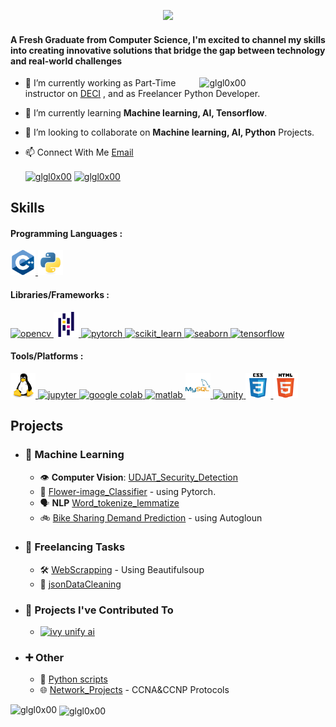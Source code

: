 <p align="center"><img src="https://git-profile-readme-banner.vercel.app/api/python?username=GLGL0x00&txt=Python%20Developer%20and%20Machine%20Learning%20Engineer"></p>
<h4 align="left">A Fresh Graduate from Computer Science, I'm excited to channel my skills into creating innovative solutions that bridge the gap between technology and real-world challenges</h4>
<p><img align="right" src="https://camo.githubusercontent.com/7de37139d0b4c1ce40865e799b446c0e963a3dd8fb68d239707237c40604fa3d/68747470733a2f2f63646e2e6472696262626c652e636f6d2f75736572732f3733303730332f73637265656e73686f74732f363538313234332f6176656e746f2e676966" alt="glgl0x00" width=40%/></p>

- 🔭 I’m currently working as Part-Time instructor on [DECI](https://deci.gov.eg/) , and as Freelancer Python Developer.

- 🌱 I’m currently learning **Machine learning, AI, Tensorflow**.
  
- 🧩 I’m looking to collaborate on **Machine learning, AI, Python** Projects.
  
- 📫 Connect With Me [Email](mailto:glglswacc@gmail.com) <p align="left"> 
<a href="https://twitter.com/glgl0x00" target="blank"><img align="center" src="https://raw.githubusercontent.com/rahuldkjain/github-profile-readme-generator/master/src/images/icons/Social/twitter.svg" alt="glgl0x00" height="30" width="40" /></a>
<a href="https://linkedin.com/in/glgl0x00" target="blank"><img align="center" src="https://raw.githubusercontent.com/rahuldkjain/github-profile-readme-generator/master/src/images/icons/Social/linked-in-alt.svg" alt="glgl0x00" height="30" width="40" /></a>
</p>

## Skills
<p align="left"><h4 align="left">Programming Languages : </h4> <a href="https://www.w3schools.com/cpp/" target="_blank" rel="noreferrer"> <img src="https://raw.githubusercontent.com/devicons/devicon/master/icons/cplusplus/cplusplus-original.svg" alt="cplusplus" width="40" height="40"/> </a><a href="https://www.python.org" target="_blank" rel="noreferrer"> <img src="https://raw.githubusercontent.com/devicons/devicon/master/icons/python/python-original.svg" alt="python" width="40" height="40"/> </a></p>
<p align="left"><h4 align="left">Libraries/Frameworks : </h4><a href="https://opencv.org/" target="_blank" rel="noreferrer"> <img src="https://www.vectorlogo.zone/logos/opencv/opencv-icon.svg" alt="opencv" width="40" height="40"/> </a><a href="https://pandas.pydata.org/" target="_blank" rel="noreferrer"> <img src="https://raw.githubusercontent.com/devicons/devicon/2ae2a900d2f041da66e950e4d48052658d850630/icons/pandas/pandas-original.svg" alt="pandas" width="40" height="40"/> </a> <a href="https://pytorch.org/" target="_blank" rel="noreferrer"> <img src="https://www.vectorlogo.zone/logos/pytorch/pytorch-icon.svg" alt="pytorch" width="40" height="40"/> </a> <a href="https://scikit-learn.org/" target="_blank" rel="noreferrer"> <img src="https://upload.wikimedia.org/wikipedia/commons/0/05/Scikit_learn_logo_small.svg" alt="scikit_learn" width="40" height="40"/> </a><a href="https://seaborn.pydata.org/" target="_blank" rel="noreferrer"> <img src="https://seaborn.pydata.org/_images/logo-mark-lightbg.svg" alt="seaborn" width="40" height="40"/> </a><a href="https://www.tensorflow.org" target="_blank" rel="noreferrer"> <img src="https://www.vectorlogo.zone/logos/tensorflow/tensorflow-icon.svg" alt="tensorflow" width="40" height="40"/> </a></p>

<p align="left"><h4 align="left">Tools/Platforms : </h4><a href="https://www.linux.org/" target="_blank" rel="noreferrer"> <img src="https://raw.githubusercontent.com/devicons/devicon/master/icons/linux/linux-original.svg" alt="linux" width="40" height="40"/> </a> 
  <a href="https://jupyter.org/" target="_blank" rel="noreferrer"> <img src="https://upload.wikimedia.org/wikipedia/commons/thumb/3/38/Jupyter_logo.svg/1767px-Jupyter_logo.svg.png" alt="jupyter" width="40" height="40"/> </a> <a href="https://colab.google/" target="_blank" rel="noreferrer"> <img src="https://upload.wikimedia.org/wikipedia/commons/thumb/d/d0/Google_Colaboratory_SVG_Logo.svg/2560px-Google_Colaboratory_SVG_Logo.svg.png" alt="google colab" width="40" height="40"/> </a><a href="https://www.mathworks.com/" target="_blank" rel="noreferrer"> <img src="https://upload.wikimedia.org/wikipedia/commons/2/21/Matlab_Logo.png" alt="matlab" width="40" height="40"/> </a> <a href="https://www.mysql.com/" target="_blank" rel="noreferrer"> <img src="https://raw.githubusercontent.com/devicons/devicon/master/icons/mysql/mysql-original-wordmark.svg" alt="mysql" width="40" height="40"/> </a>      <a href="https://unity.com/" target="_blank" rel="noreferrer"> <img src="https://www.vectorlogo.zone/logos/unity3d/unity3d-icon.svg" alt="unity" width="40" height="40"/> </a> <a href="https://www.w3schools.com/css/" target="_blank" rel="noreferrer"> <img src="https://raw.githubusercontent.com/devicons/devicon/master/icons/css3/css3-original-wordmark.svg" alt="css3" width="40" height="40"/> </a> <a href="https://www.w3.org/html/" target="_blank" rel="noreferrer"> <img src="https://raw.githubusercontent.com/devicons/devicon/master/icons/html5/html5-original-wordmark.svg" alt="html5" width="40" height="40"/> </a></p>
  
  
## Projects

- ### 🤖 Machine Learning
  - 👁️ **Computer Vision**: [UDJAT_Security_Detection](https://github.com/GLGL0x00/Security_Detection)
  - 🌷 [Flower-image_Classifier](https://github.com/GLGL0x00/Flower-image_Classifier) - using Pytorch.
  - 🗣️ **NLP** [Word_tokenize_lemmatize](https://github.com/GLGL0x00/Word_tokenize_lemmatize)
  - 🚲 [Bike Sharing Demand Prediction](https://github.com/GLGL0x00/Bike-Sharing-Demand) - using Autogloun
- ### 💸 Freelancing Tasks
  - 🛠️ [WebScrapping](https://github.com/GLGL0x00/Freelancing/tree/main/Web%20scrapping) - Using Beautifulsoup
  - 🧽 [jsonDataCleaning](https://github.com/GLGL0x00/Freelancing/tree/main/Data_Manipulation)
- ### 🌱 Projects I've Contributed To
  - <a href="https://github.com/unifyai/ivy" target="_blank" rel="noreferrer"> <img src="https://raw.githubusercontent.com/unifyai/unifyai.github.io/main/img/logos/ivy_logo_only.svg" alt="ivy" width="25" height="25"/> </a> [unify ai](https://github.com/unifyai/ivy)
- ### ➕ Other
    - 🐍 [Python scripts](https://github.com/GLGL0x00/Grad_Project_Scripts)
    - 🌐 [Network_Projects](https://github.com/GLGL0x00/Network_Projects) - CCNA&CCNP Protocols
 

 <p><img align="left" src="https://github-readme-stats.vercel.app/api/top-langs?username=glgl0x00&show_icons=true&locale=en&layout=compact" alt="glgl0x00" /></p>
<p>&nbsp;<img align="center" src="https://github-readme-stats.vercel.app/api?username=glgl0x00&show_icons=true&locale=en" alt="glgl0x00" /></p>

